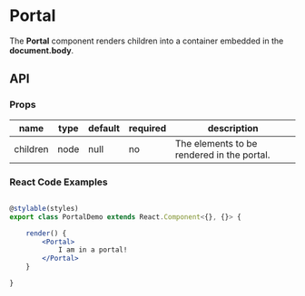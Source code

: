 # Portal

The **Portal** component renders children into a container embedded in the **document.body**.

## API

### Props

| name | type | default | required | description |
| --- | --- | --- | --- | --- |
| children | node | null | no | The elements to be rendered in the portal. |

### React Code Examples

```jsx

@stylable(styles)
export class PortalDemo extends React.Component<{}, {}> {

    render() {
        <Portal>
            I am in a portal!
        </Portal>
    }

}

```
